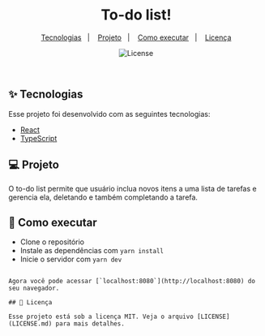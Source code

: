 <h1 align="center">
  To-do list!
</h1>

<p align="center">
  <a href="#-tecnologias">Tecnologias</a>&nbsp;&nbsp;&nbsp;|&nbsp;&nbsp;&nbsp;
  <a href="#-projeto">Projeto</a>&nbsp;&nbsp;&nbsp;|&nbsp;&nbsp;&nbsp;
  <a href="#-como-executar">Como executar</a>&nbsp;&nbsp;&nbsp;|&nbsp;&nbsp;&nbsp;
  <a href="#-licença">Licença</a>
</p>

<p align="center">
  <img alt="License" src="https://img.shields.io/static/v1?label=license&message=MIT&color=8257E5&labelColor=000000">
</p>

<br>

## ✨ Tecnologias

Esse projeto foi desenvolvido com as seguintes tecnologias:

- [React](https://reactjs.org)
- [TypeScript](https://www.typescriptlang.org/)

## 💻 Projeto

O to-do list permite que usuário inclua novos itens a uma lista de tarefas e gerencia ela, deletando e também completando a tarefa.

## 🚀 Como executar

- Clone o repositório
- Instale as dependências com `yarn install`
- Inicie o servidor com `yarn dev`
```

Agora você pode acessar [`localhost:8080`](http://localhost:8080) do seu navegador.

## 📄 Licença

Esse projeto está sob a licença MIT. Veja o arquivo [LICENSE](LICENSE.md) para mais detalhes.
